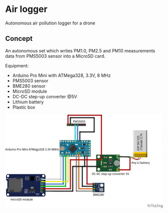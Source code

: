 # Air logger
Autonomous air pollution logger for a drone

## Concept

An autonomous set which writes PM1.0, PM2.5 and PM10 measurements data from PMS5003 sensor into a MicroSD card.

Equipment:
* Arduino Pro Mini with ATMega328, 3.3V, 8 MHz
* PMS5003 sensor
* BME280 sensor
* MicroSD module
* DC-DC step-up converter @5V
* Lithium battery
* Plastic box

![Scheme](https://raw.githubusercontent.com/pavelis/AirLogger/master/img/air_logger_bb.png)

